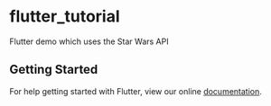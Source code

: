 # flutter_tutorial

Flutter demo which uses the Star Wars API

## Getting Started

For help getting started with Flutter, view our online
[documentation](https://flutter.io/).

